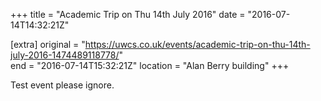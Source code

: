 +++
title = "Academic Trip on Thu 14th July 2016"
date = "2016-07-14T14:32:21Z"

[extra]
original = "https://uwcs.co.uk/events/academic-trip-on-thu-14th-july-2016-1474489118778/"    
end = "2016-07-14T15:32:21Z"
location = "Alan Berry building"
+++

Test event please ignore.

